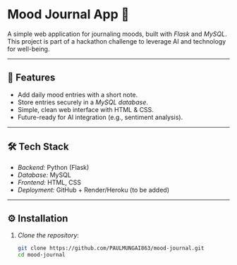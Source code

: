 # Mood Journal App 🌱

A simple web application for journaling moods, built with *Flask* and *MySQL*.  
This project is part of a hackathon challenge to leverage AI and technology for well-being.  

---

## 🚀 Features
- Add daily mood entries with a short note.
- Store entries securely in a *MySQL database*.
- Simple, clean web interface with HTML & CSS.
- Future-ready for AI integration (e.g., sentiment analysis).

---

## 🛠️ Tech Stack
- *Backend:* Python (Flask)
- *Database:* MySQL
- *Frontend:* HTML, CSS
- *Deployment:* GitHub + Render/Heroku (to be added)

---

## ⚙️ Installation

1. *Clone the repository*:
   ```bash
   git clone https://github.com/PAULMUNGAI863/mood-journal.git
   cd mood-journal
